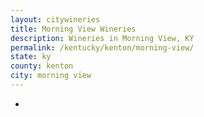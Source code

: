 ```yaml
---
layout: citywineries
title: Morning View Wineries
description: Wineries in Morning View, KY
permalink: /kentucky/kenton/morning-view/
state: ky
county: kenton
city: morning view
---
```

-
